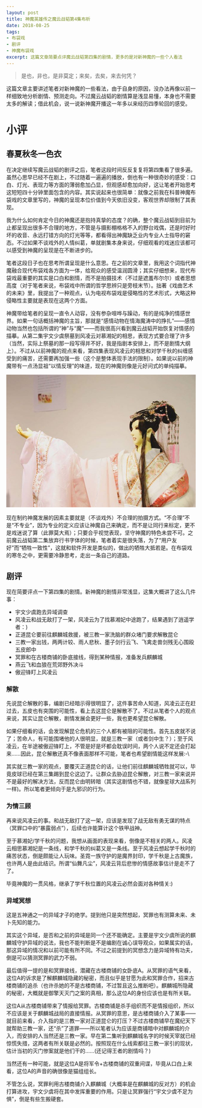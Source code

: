 ```yaml
---
layout: post
title: 神魔英雄传之魔云战韬第4集布析
date: 2018-08-25
tags: 
- 布袋戏 
- 剧评
- 神魔布袋戏
excerpt: 这篇文章简要点评魔云战韬第四集的剧情，更多的是对新神魔的一些个人看法
---
```


> 是也，非也，是非莫定；来矣，去矣，来去何凭？

这篇文章主要讲述笔者对新神魔的一些看法，由于自身的原因，没办法再像以前一样细致地分析剧情、预测走向。不过魔云战韬的剧情算是浅显易懂，本身也不需要太多的解读；借此机会，说一说新神魔开播这一年多以来经历四季轮回的感受。

# 小评

## 春夏秋冬一色衣

在决定继续写魔云战韬的剧评之后，笔者这段时间反反复复将第四集看了很多遍。虽然心思早已经不在剧上，不过随着一遍遍的播放，倒也有一种很奇妙的感受：口白、灯光、表现力等方面的薄弱愈加凸显，但观感却愈加向好，这让笔者开始思考这短短四十分钟里面包含的内容。其实说起来也很简单：就像之前我在科普神魔布袋戏的文章里写的，神魔的呈现本位价值到今天依旧没变，客观世界却限制了其表现。

我为什么如何肯定今日的神魔还是抱持真挚的态度？的确，整个魔云战韬到目前为止都呈现出很多不合理的地方，不管是与摄影棚格格不入的野台戏偶，还是时好时坏的收音、永远打错方向的灯光等等，都看得出神魔缺乏业内专业人士指导的窘态。不过如果不谈戏外的人情纠葛，单就剧集本身来说，仔细观看的戏迷应该都可以感受到神魔的呈现是在不断进步的。

笔者这段日子也在思考所谓呈现是什么意思。在之前的文章里，我用这个词指代神魔融合现代布袋戏各方面为一体，给观众的感受温润圆滑；其实仔细想来，现代布袋戏最重要的其实是口白和剧情，而不是拍摄技术（不过是遮羞布尔尔）或者思想高度（对于笔者来说，布袋戏中所谓的哲学思辨只是旁枝末节）。拙著《戏曲艺术的未来》里，我提出了一种观点，认为电视布袋戏是侵略性的艺术形式，大略这种侵略性主要就是表现在这两个方面。

<!--笔者个人的观点，侵略性主要来源于剧情(口白姑且不谈，笔者也非是布袋戏从业者)。笔者接触的很多上了年纪的人，能轻易地说出三十年前录像带时期的剧情，也许多年以后，那便是深深侵入戏迷脑海的回忆。笔者前述对神魔的回忆，就藏在那些尘封的卷宗尺牍之中；谈起神魔的剧情，除了世界观和情节的发展，就剩下那若即若离、虚无缥缈的“呈现”了。-->

神魔带给笔者的呈现一直令人动容，没有参杂喧哗与躁动，有的是纯净的情感世界。如果一句话概括神魔的主旨，那就是“感情动物在情海魔涛中的挣扎”——感情动物当然也包括所谓的“神”与“魔”——而我很高兴看到魔云战韬开始恢复对情感的描摹。从第二集宇文少虞祭墓到风凌云对慕湘妃的相思，表现方式要合理了许多（当然，实际上祭墓的那一段写得并不好，我是指剧本安排上，而不是剧情大纲上）。不过从以前神魔的观点来看，第四集表现风凌云的相思和对学千秋的纠缠感受到的痛苦，还需要再加强一些（这个是整体表现手法的限制）。如果说以前的神魔带有一点汤显祖“以情反理”的味道，现在的神魔则像是元好问式的单纯描摹。

![慕湘妃](/assets/images/2018/MXF.jpeg)

现在制约神魔发展的因素主要就是（不谈戏外）不合理的拍摄方式。“不合理”不是“不专业”，因为专业的定义应该让神魔自己来确定，而不是让同行来标定，更不是戏迷说了算（此罪莫大焉）；只要合乎视觉表现，坚守神魔的特色未尝不可。之前魔云战韬第二集放弃行书字体的时候，笔者着实是很失落，为了“用户友好”而“牺牲一致性”，这就和软件开发是类似的，做出的牺牲大抵若是。在布袋戏的寒冬之中，更需要冷静思考，走出一条自己的道路。

## 剧评

现在简要评点一下第四集的剧情。新神魔的剧情非常浅显，这集大概讲了这么几件事：

- 宇文少虞跑去异域调查
- 风凌云和战无敌打了一架，风凌云为了找慕湘妃中途跑了，结果遇到了逍遥学者：)
- 正道昆仑要前往麒麟城救援，被三教一家洗脑的群众堵门要求解散昆仑
- 三教一家出钱，两两计较、雨人悲秋、墨子剑行云飞、飞禽走兽剑残无心围殴五皮郎中
- 冥罪和在古楼商铺的卧底接线，得到某种情报，准备发兵麒麟城
- 燕云飞和血狼在荒郊野外决斗
- 傲迎锋盯上风凌云

### 解散

先说昆仑解散的事，编剧已经暗示得很明显了，这件事苦命人知道，风凌云正在赶过去，五皮也有突围的可能性，看上去这昆仑是解散不了。不过从笔者个人的观点来说，其实让昆仑解散，剧情发展会更好一些，我也更希望昆仑解散。

如果仔细看的话，会发现解昆仑危机的三个人都有被阻的可能性。首先五皮就不说了；苦命人，有可能围堵他的人很明显，就是三教一家（或者剑中生？）；至于风凌云，在半途被傲迎锋盯上，不管是好是坏都会耽误时间，两个人说不定还会打起来……因此，昆仑解散还真不像表面那样不可能，笔者也希望剧情能这样发展:-\

其实就三教一家的观点，要覆灭正道昆仑的话，让他们前往麒麟城牺牲就可以，毕竟皮球已经在第三集踢到昆仑这边了。让群众去胁迫昆仑解散，对三教一家来说并不是最好的解决方法，反而昆仑由明转暗（其实这剧情也不错，就像星球大战系列一样)。所以笔者更倾向于是九邪识的行为。

### 为情三顾

再来说风凌云的事。和战无敌打了这一架，应该是发现了战无敌有勇无谋的特点（冥罪口中的“暴露弱点”），后续也许能算计这个铁甲战神。

至于慕湘妃/学千秋的问题，我想从画面的表现来看，倒像是不相关的两人。风凌云相思慕湘妃是一条线，和学千秋的纠葛又是一条线。至于风凌云想起学千秋时的痛苦状态，倒是颇能让人玩味。圣霓一族守护的是魔界封印，学千秋是上古魔族，也许两人是由此结识。所谓“仙舞凡尘”，风凌云背后悲惨的情感故事估计是走不了了。

毕竟神魔的一贯风格，继承了学千秋位置的风凌云必然会面对各种情关:)

### 异域冥想

这是五神通之一的异域才子的绝学。提到他只是突然想起，冥罪也有测算未来、未卜先知的能力。

其实这个异域，是否和之前的异域是同一个还不能确定。主要是宇文少虞所说的麒麟城守护异域的说法，我也不能判断是不是编剧在诚心误导观众，如果属实的话，那这异域的情况和以前可能有所不同。不过之前提到的冥想念力是异域特有功夫，倒是可以猜测冥罪的武力不弱。

最后值得一提的是和冥罪接线，潜藏在古楼商铺的女卧底A。从冥罪的语气来看，这位A的诉求是了解麒麟城隐藏的秘密，而且似乎是甘愿为此和冥罪合作，招来古楼商铺的追杀（也许杀她的不是古楼商铺，不过暂且这么推断吧）。麒麟城所隐藏的秘密，大概就是御擎天灭门之案的真相，那么这位A的身份应该也是有所关联。

这位A从古楼商铺带来了情报给冥罪。古楼商铺是杀手组织而不是情报组织，所以不应该是关于麒麟城战局的直接情报。从冥罪的意思，是古楼商铺介入了某事——就目前来看，介入指的是三教一家对正道昆仑的打压？不过古楼商铺早在魔纪天下就帮助三教一家，还“杀”了道罪——所以笔者认为应该是商铺暗中对麒麟城的介入，而安排的人当然还是三教一家。早在第二集听到麒麟城名字的时候天宰就已经惊慌失措，这两者有所关联是必然的。按照现在什么线索都往三教一家引的现状，估计当初的灭门惨案就是他们干的……(还记得王者的剧情吗？)

当然还有一种可能，就是这位A是将军令+古楼商铺的双重间谍，毕竟从口白上来看，这位A的声音的确很像是猫组组长。

不管怎么说，冥罪利用古楼商铺介入麒麟城（大概率是在麒麟城的反对方）的机会打算进攻，宇文少虞将在其中发挥重要的作用。只是让冥罪强行“宇文少虞不足为惧”，倒是有些生搬硬套。
